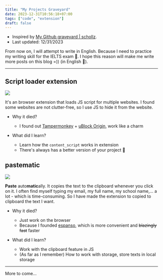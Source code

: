 ```yaml
---
title: "My Projects Graveyard"
date: 2023-12-31T10:56:18+07:00
tags: ["code", "extension"]
draft: false
---
```


- Inspired by [My Github graveyard | schollz](https://schollz.com/tinker/graveyard/).
- Last updated: 12/31/2023

From now on, I will attempt to write in English. Because I need to practice my writing skill for the IELTS exam 🥲. I hope this reason will make me write more posts on this blog =)) (in English 🥲).

---

## Script loader extension

![](/projects_graveyard/script.png)

It's an browser extension that loads JS script for multiple websites. I found 
some websites are not clutter-free, so I use JS to hide it from the website.

- Why it died?
    - I found out [Tampermonkey](https://www.tampermonkey.net/) + [uBlock Origin](https://ublockorigin.com), work like a charm

- What did I learn?
    - Learn how the `content_script` works in extension
    - There's always has a better version of your project 🥲


## pastematic

![](/projects_graveyard/pastematic.png)

**Paste** auto**matic**ally. It copies the text to the clipboard whenever you click on it. I often find 
myself typing my email, my full name, my school name,... a lot - which is 
time-consuming. So I have made the extension to copied to clipboard the text I want.

- Why it died? 
    - Just work on the browser
    - Because I founded [espanso](https://github.com/espanso/espanso), which is more convenient and ~~blazingly fast~~ faster

- What did I learn?
    - Work with the clipboard feature in JS
    - (As far as I remember) How to work with storage, store texts in local storage

---

More to come...